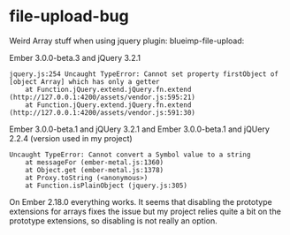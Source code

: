 # file-upload-bug

Weird Array stuff when using jquery plugin: blueimp-file-upload:

Ember 3.0.0-beta.3 and jQuery 3.2.1
```
jquery.js:254 Uncaught TypeError: Cannot set property firstObject of [object Array] which has only a getter
	at Function.jQuery.extend.jQuery.fn.extend (http://127.0.0.1:4200/assets/vendor.js:595:21)
	at Function.jQuery.extend.jQuery.fn.extend (http://127.0.0.1:4200/assets/vendor.js:591:30)
```

Ember 3.0.0-beta.1 and jQUery 3.2.1 and Ember 3.0.0-beta.1 and jQUery 2.2.4 (version used in my project)
```
Uncaught TypeError: Cannot convert a Symbol value to a string
	at messageFor (ember-metal.js:1360)
	at Object.get (ember-metal.js:1378)
	at Proxy.toString (<anonymous>)
	at Function.isPlainObject (jquery.js:305)
```

On Ember 2.18.0 everything works. It seems that disabling the prototype extensions for arrays fixes the issue but
my project relies quite a bit on the prototype extensions, so disabling is not really an option.